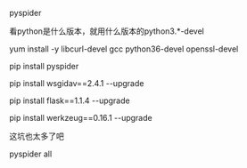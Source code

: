 pyspider



看python是什么版本，就用什么版本的python3.*-devel

yum install -y libcurl-devel gcc python36-devel openssl-devel



pip install pyspider

pip install wsgidav==2.4.1 --upgrade

pip install flask==1.1.4 --upgrade

 pip install werkzeug==0.16.1 --upgrade



这坑也太多了吧



pyspider all